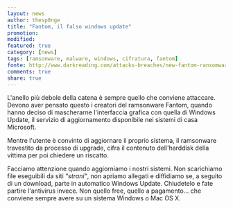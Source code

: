 ```yaml
---
layout: news
author: thesp0nge
title: "Fantom, il falso windows update"
promotion: 
modified: 
featured: true
category: [news]
tags: [ramsonware, malware, windows, cifratura, fantom]
fonte: http://www.darkreading.com/attacks-breaches/new-fantom-ransomware-poses-as-windows-update/d/d-id/1326774
comments: true
share: true
---
```


L'anello più debole della catena è sempre quello che conviene attaccare. Devono
aver pensato questo i creatori del ramsonware Fantom, quando hanno deciso di
mascherarne l'interfaccia grafica con quella di Windows Update, il servizio di
aggiornamento disponibile nei sistemi di casa Microsoft.

Mentre l'utente è convinto di aggiornare il proprio sistema, il ramsonware
travestito da processo di upgrade, cifra il contenuto dell'harddisk della
vittima per poi chiedere un riscatto.

Facciamo attenzione quando aggiorniamo i nostri sistemi. Non scarichiamo file
eseguibili da siti _"strani"_, non apriamo allegati e diffidiamo se, a seguito
di un download, parte in automatico Windows Update. Chiudetelo e fate partire
l'antivirus invece. Non quello free, quello a pagamento... che conviene sempre
avere su un sistema Windows o Mac OS X.

